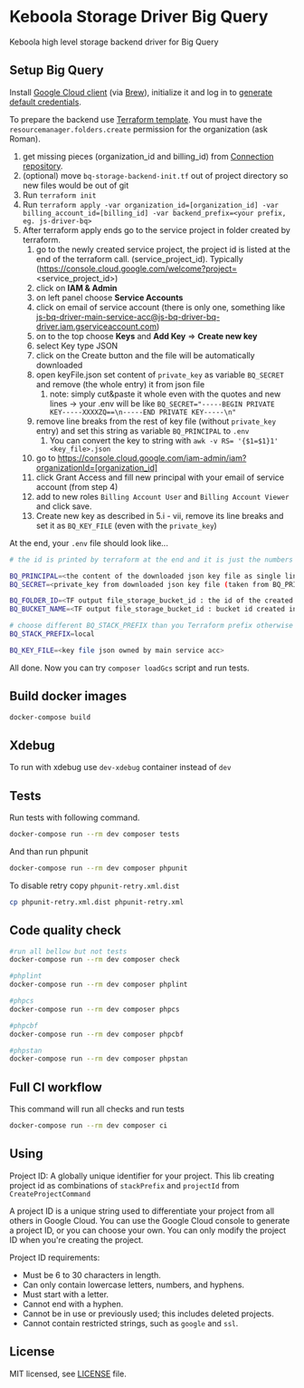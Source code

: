 # Keboola Storage Driver Big Query

Keboola high level storage backend driver for Big Query

## Setup Big Query

Install [Google Cloud client](https://cloud.google.com/sdk/docs/install-sdk) (via [Brew](https://formulae.brew.sh/cask/google-cloud-sdk#default)), initialize it
and log in to [generate default credentials](https://cloud.google.com/docs/authentication/application-default-credentials#personal).

To prepare the backend use [Terraform template](./bq-storage-backend-init.tf).
You must have the `resourcemanager.folders.create` permission for the organization (ask Roman).
1. get missing pieces (organization_id and billing_id) from [Connection repository](https://github.com/keboola/connection/blob/master/DOCKER.md#bigquery).
2. (optional) move `bq-storage-backend-init.tf` out of project directory so new files would be out of git
3. Run `terraform init` 
4. Run `terraform apply -var organization_id=[organization_id] -var billing_account_id=[billing_id] -var backend_prefix=<your prefix, eg. js-driver-bq>`
5. After terraform apply ends go to the service project in folder created by terraform.
   1. go to the newly created service project, the project id is listed at the end of the terraform call. (service_project_id). Typically (https://console.cloud.google.com/welcome?project=<service_project_id>)
   2. click on **IAM & Admin** 
   3. on left panel choose **Service Accounts**
   4. click on email of service account (there is only one, something like js-bq-driver-main-service-acc@js-bq-driver-bq-driver.iam.gserviceaccount.com)
   5. on to the top choose **Keys** and **Add Key** => **Create new key**
   6. select Key type JSON
   7. click on the Create button and the file will be automatically downloaded
   8. open keyFile.json set content of `private_key` as variable `BQ_SECRET` and remove (the whole entry) it from json file
      1. note: simply cut&paste it whole even with the quotes and new lines -> your .env will be like `BQ_SECRET="-----BEGIN PRIVATE KEY-----XXXXZQ==\n-----END PRIVATE KEY-----\n"`
   9. remove line breaks from the rest of key file (without `private_key` entry) and set this string as variable `BQ_PRINCIPAL` to `.env` 
      1. You can convert the key to string with `awk -v RS= '{$1=$1}1' <key_file>.json`
   11. go to https://console.cloud.google.com/iam-admin/iam?organizationId=[organization_id]
   12. click Grant Access and fill new principal with your email of service account (from step 4)
   13. add to new roles `Billing Account User` and `Billing Account Viewer` and click save.
   14. Create new key as described in 5.i - vii, remove its line breaks and set it as `BQ_KEY_FILE` (even with the `private_key`)

At the end, your `.env` file should look like...
```bash
# the id is printed by terraform at the end and it is just the numbers after `folders/`

BQ_PRINCIPAL=<the content of the downloaded json key file as single line without private_key entry>
BQ_SECRET=<private_key from downloaded json key file (taken from BQ_PRINCIPAL)>

BQ_FOLDER_ID=<TF output file_storage_bucket_id : the id of the created folder, just the number, without /folders prefix>
BQ_BUCKET_NAME=<TF output file_storage_bucket_id : bucket id created in main project>

# choose different BQ_STACK_PREFIX than you Terraform prefix otherwise project created by Terraform will be deleted . e.g. local :)
BQ_STACK_PREFIX=local

BQ_KEY_FILE=<key file json owned by main service acc>
```

All done. Now you can try `composer loadGcs` script and run tests.

## Build docker images

```bash
docker-compose build
```

## Xdebug

To run with xdebug use `dev-xdebug` container instead of `dev`

## Tests

Run tests with following command.

```bash
docker-compose run --rm dev composer tests
```

And than run phpunit
```bash
docker-compose run --rm dev composer phpunit
```

To disable retry copy `phpunit-retry.xml.dist`
```bash
cp phpunit-retry.xml.dist phpunit-retry.xml
```

## Code quality check

```bash
#run all bellow but not tests
docker-compose run --rm dev composer check

#phplint
docker-compose run --rm dev composer phplint

#phpcs
docker-compose run --rm dev composer phpcs

#phpcbf
docker-compose run --rm dev composer phpcbf

#phpstan
docker-compose run --rm dev composer phpstan
```

## Full CI workflow

This command will run all checks and run tests
```bash
docker-compose run --rm dev composer ci
```

## Using

Project ID: A globally unique identifier for your project. This lib creating project id as combinations of `stackPrefix` and `projectId` from `CreateProjectCommand`

A project ID is a unique string used to differentiate your project from all others in Google Cloud. 
You can use the Google Cloud console to generate a project ID, or you can choose your own. You can only modify the project ID when you're creating the project.

Project ID requirements:
- Must be 6 to 30 characters in length.
- Can only contain lowercase letters, numbers, and hyphens.
- Must start with a letter.
- Cannot end with a hyphen.
- Cannot be in use or previously used; this includes deleted projects.
- Cannot contain restricted strings, such as `google` and `ssl`.

## License

MIT licensed, see [LICENSE](./LICENSE) file.
